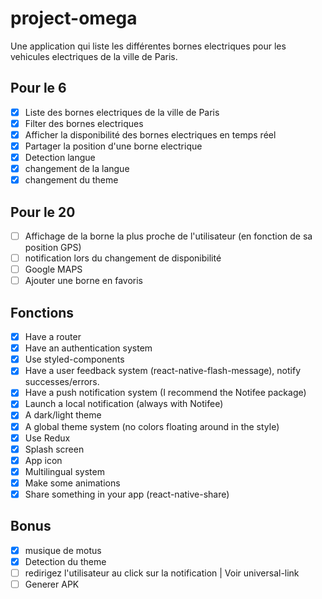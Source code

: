 # project-omega

Une application qui liste les différentes bornes electriques pour les vehicules electriques de la ville de Paris.

## Pour le 6

- [x] Liste des bornes electriques de la ville de Paris
- [x] Filter des bornes electriques
- [x] Afficher la disponibilité des bornes electriques en temps réel
- [x] Partager la position d'une borne electrique
- [x] Detection langue
- [x] changement de la langue
- [x] changement du theme

## Pour le 20

- [ ] Affichage de la borne la plus proche de l'utilisateur (en fonction de sa position GPS)
- [ ] notification lors du changement de disponibilité
- [ ] Google MAPS
- [ ] Ajouter une borne en favoris

## Fonctions

- [x] Have a router
- [x] Have an authentication system
- [x] Use styled-components
- [x] Have a user feedback system (react-native-flash-message), notify successes/errors.
- [x] Have a push notification system (I recommend the Notifee package)
- [x] Launch a local notification (always with Notifee)
- [x] A dark/light theme
- [x] A global theme system (no colors floating around in the style)
- [x] Use Redux
- [x] Splash screen
- [x] App icon
- [x] Multilingual system
- [x] Make some animations
- [x] Share something in your app (react-native-share)

## Bonus

- [x] musique de motus
- [x] Detection du theme
- [ ] redirigez l'utilisateur au click sur la notification | Voir universal-link
- [ ] Generer APK
